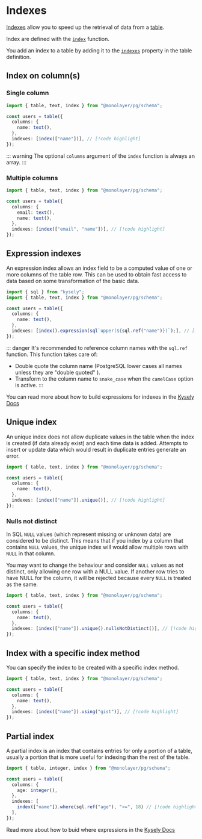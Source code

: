 # Indexes

[Indexes](./glossary.md#index) allow you to speed up the retrieval of data from a [table](./glossary.md#table).

Index are defined with the [`index`](./../../reference/api/pg/functions/index.md) function.

You add an index to a table by adding it to the [`indexes`](./../../reference/api/pg/type-aliases/TableDefinition.md#indexes) property in the table definition.

## Index on column(s)

### Single column

```ts
import { table, text, index } from "@monolayer/pg/schema";

const users = table({
  columns: {
    name: text(),
  },
  indexes: [index(["name"])], // [!code highlight]
});
```

::: warning
The optional `columns` argument of the `index` function is always an array.
:::

### Multiple columns

```ts
import { table, text, index } from "@monolayer/pg/schema";

const users = table({
  columns: {
    email: text(),
    name: text(),
  },
  indexes: [index(["email", "name"])], // [!code highlight]
});
```

## Expression indexes

An expression index allows an index field to be a computed value of one or more columns of the table row.
This  can be used to obtain fast access to data based on some transformation of the basic data.

```ts
import { sql } from "kysely";
import { table, text, index } from "@monolayer/pg/schema";

const users = table({
  columns: {
    name: text(),
  },
  indexes: [index().expression(sql`upper(${sql.ref("name")})`);], // [!code highlight]
});
```

::: danger
It's recommended to reference column names with the `sql.ref` function. This function takes care of:

- Double quote the column name (PostgreSQL lower cases all names unless they are "double quoted" ).
- Transform to the column name to `snake_case` when the `camelCase` option is active.
:::

You can read more about how to build expressions for indexes in the [Kysely Docs](https://kysely-org.github.io/kysely-apidoc/classes/CreateIndexBuilder.html#expression)

## Unique index

An unique index does not allow duplicate values in the table when the index is created (if data already exist) and each time data is added. Attempts to insert or update data which would result in duplicate entries generate an error.

```ts
import { table, text, index } from "@monolayer/pg/schema";

const users = table({
  columns: {
    name: text(),
  },
  indexes: [index(["name"]).unique()], // [!code highlight]
});
```

### Nulls not distinct

In SQL `NULL` values (which represent missing or unknown data) are considered to be distinct. This means that if you index by a column that contains `NULL` values, the unique index will would allow multiple rows with `NULL` in that column.

You may want to change the behaviour and consider `NULL` values as not distinct, only allowing one row with a NULL value. If another row tries to have NULL for the column, it will be rejected because every `NULL` is treated as the same.

```ts
import { table, text, index } from "@monolayer/pg/schema";

const users = table({
  columns: {
    name: text(),
  },
  indexes: [index(["name"]).unique().nullsNotDistinct()], // [!code highlight]
});
```

## Index with a specific index method

You can specify the index to be created with a specific index method.

```ts
import { table, text, index } from "@monolayer/pg/schema";

const users = table({
  columns: {
    name: text(),
  },
  indexes: [index(["name"]).using("gist")], // [!code highlight]
});
```

## Partial index

A partial index is an index that contains entries for only a portion of a table, usually a portion that is more useful for indexing than the rest of the table.

```ts
import { table, integer, index } from "@monolayer/pg/schema";

const users = table({
  columns: {
    age: integer(),
  },
  indexes: [
    index(["name"]).where(sql.ref("age"), ">=", 18) // [!code highlight]
  ],
});
```

Read more about how to buid where expressions in the [Kysely Docs](https://kysely-org.github.io/kysely-apidoc/classes/CreateIndexBuilder.html#where)
